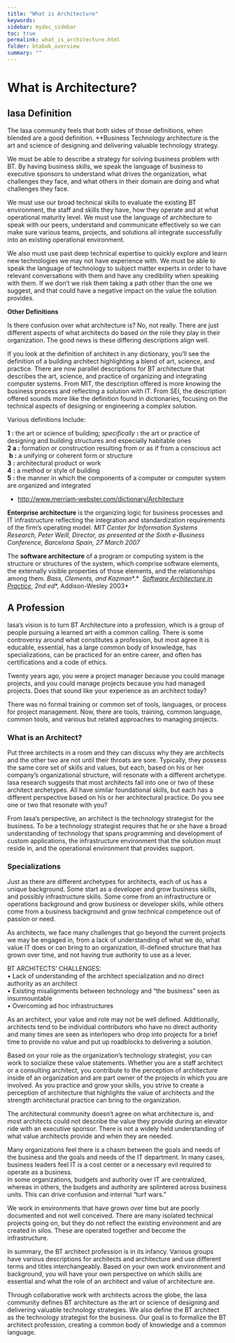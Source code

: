 ```yaml
---
title: "What is Architecture"
keywords: 
sidebar: mydoc_sidebar
toc: true
permalink: what_is_architecture.html
folder: btabok_overview
summary: ""
---
```


# What is Architecture?

## Iasa Definition

The Iasa community feels that both sides of those definitions, when blended are a good definition. **Business Technology architecture is the art and science of designing and delivering valuable technology strategy.

We must be able to describe a strategy for solving business problem with BT. By having business skills, we speak the language of business to executive sponsors to understand what drives the organization, what challenges they face, and what others in their domain are doing and what challenges they face.

We must use our broad technical skills to evaluate the existing BT environment, the staff and skills they have, how they operate and at what operational maturity level. We must use the language of architecture to speak with our peers, understand and communicate effectively so we can make sure various teams, projects, and solutions all integrate successfully into an existing operational environment.

We also must use past deep technical expertise to quickly explore and learn new technologies we may not have experience with. We must be able to speak the language of technology to subject matter experts in order to have relevant conversations with them and have any credibility when speaking with them. If we don’t we risk them taking a path other than the one we suggest, and that could have a negative impact on the value the solution provides.

**Other Definitions**

Is there confusion over what architecture is? No, not really. There are just different aspects of what architects do based on the role they play in their organization. The good news is these differing descriptions align well.

If you look at the definition of architect in any dictionary, you’ll see the definition of a building architect highlighting a blend of art, science, and practice. There are now parallel descriptions for BT architecture that describes the art, science, and practice of organizing and integrating computer systems. From MIT, the description offered is more knowing the business process and reflecting a solution with IT. From SEI, the description offered sounds more like the definition found in dictionaries, focusing on the technical aspects of designing or engineering a complex solution.

Various definitions Include:

**1** **:** the art or science of building; *specifically* **:** the art or practice of designing and building structures and especially habitable ones  
**2 a** **:** formation or construction resulting from or as if from a conscious act <the architecture of the garden> **b** **:** a unifying or coherent form or structure <the novel lacks architecture>  
**3** **:** architectural product or work  
**4** **:** a method or style of building  
**5** **:** the manner in which the components of a computer or computer system are organized and integrated

* http://www.merriam-webster.com/dictionary/Architecture

**Enterprise architecture** is the organizing logic for business processes and IT infrastructure reflecting the integration and standardization requirements of the firm’s operating model. *MIT Center for Information Systems Research, Peter Weill, Director, as presented at the Sixth e-Business Conference, Barcelona Spain, 27 March 2007*

The **software architecture** of a program or computing system is the structure or structures of the system, which comprise software elements, the externally visible properties of those elements, and the relationships among them. *Bass, Clements, and* *Kazman**.*  <u><i>Software Architecture in Practice&nbsp;</i></u> *2nd* *ed**, Addison-Wesley 2003*

## **A Profession**

Iasa’s vision is to turn BT Architecture into a profession, which is a group of people pursuing a learned art with a common calling. There is some controversy around what constitutes a profession, but most agree it is educable, essential, has a large common body of knowledge, has specializations, can be practiced for an entire career, and often has certifications and a code of ethics.

Twenty years ago, you were a project manager because you could manage projects, and you could manage projects because you had managed projects. Does that sound like your experience as an architect today?

There was no formal training or common set of tools, languages, or process for project management. Now, there are tools, training, common language, common tools, and various but related approaches to managing projects.

### **What is an Architect?**

Put three architects in a room and they can discuss why they are architects and the other two are not until their throats are sore. Typically, they possess the same core set of skills and values, but each, based on his or her company’s organizational structure, will resonate with a different archetype.
Iasa research suggests that most architects fall into one or two of these architect archetypes. All have similar foundational skills, but each has a different perspective based on his or her architectural practice. Do you see one or two that resonate with you?

From Iasa’s perspective, an architect is the technology strategist for the business. To be a technology strategist requires that he or she have a broad understanding of technology that spans programming and development of custom applications, the infrastructure environment that the solution must reside in, and the operational environment that provides support.

### **Specializations**

Just as there are different archetypes for architects, each of us has a unique background. Some start as a developer and grow business skills, and possibly infrastructure skills. Some come from an infrastructure or operations background and grow business or developer skills, while others come from a business background and grow technical competence out of passion or need.  

As architects, we face many challenges that go beyond the current projects we may be engaged in, from a lack of understanding of what we do, what value IT does or can bring to an organization, ill-defined structure that has grown over time, and not having true authority to use as a lever.

BT ARCHITECTS’ CHALLENGES:  
• Lack of understanding of the architect specialization and no direct authority as an architect  
• Existing misalignments between technology and “the business” seen as insurmountable  
• Overcoming ad hoc infrastructures

As an architect, your value and role may not be well defined. Additionally, architects tend to be individual contributors who have no direct authority and many times are seen as interlopers who drop into projects for a brief time to provide no value and put up roadblocks to delivering a solution.

Based on your role as the organization’s technology strategist, you can work to socialize these value statements. Whether you are a staff architect or a consulting architect, you contribute to the perception of architecture inside of an organization and are part owner of the projects in which you are involved. As you practice and grow your skills, you strive to create a perception of architecture that highlights the value of architects and the strength architectural practice can bring to the organization.

The architectural community doesn’t agree on what architecture is, and most architects could not describe the value they provide during an elevator ride with an executive sponsor. There is not a widely held understanding of what value architects provide and when they are needed.

Many organizations feel there is a chasm between the goals and needs of the business and the goals and needs of the IT department. In many cases, business leaders feel IT is a cost center or a necessary evil required to operate as a business.  
In some organizations, budgets and authority over IT are centralized, whereas in others, the budgets and authority are splintered across business units. This can drive confusion and internal “turf wars.”

We work in environments that have grown over time but are poorly documented and not well conceived. There are many isolated technical projects going on, but they do not reflect the existing environment and are created in silos. These are operated together and become the infrastructure.

In summary, the BT architect profession is in its infancy. Various groups have various descriptions for architects and architecture and use different terms and titles interchangeably. Based on your own work environment and background, you will have your own perspective on which skills are essential and what the role of an architect and value of architecture are.  


Through collaborative work with architects across the globe, the Iasa community defines BT architecture as the art or science of designing and delivering valuable technology strategies. We also define the BT architect as the technology strategist for the business. Our goal is to formalize the BT architect profession, creating a common body of knowledge and a common language.
